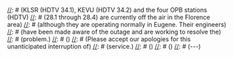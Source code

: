 [//]: # (---)
[//]: # ()
[//]: # (<b>)
[//]: # (December 28, 2021)
[//]: # ()
[//]: # (KLSR (HDTV 34.1), KEVU (HDTV 34.2) and the four OPB stations (HDTV)
[//]: # (28.1 through 28.4) are currently off the air in the Florence area)
[//]: # (although they are operating normally in Eugene.  Their engineers)
[//]: # (have been made aware of the outage and are working to resolve the)
[//]: # (problem.)
[//]: # ()
[//]: # (Please accept our apologies for this unanticipated interruption of)
[//]: # (service.)
[//]: # (</b>)
[//]: # ()
[//]: # (---)
